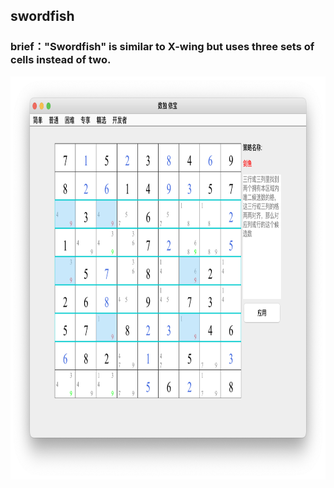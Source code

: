## swordfish    
### brief："Swordfish" is similar to X-wing but uses three sets of cells instead of two.     
<img src="picture/swordfish_EN.png" width="825" height="645" >